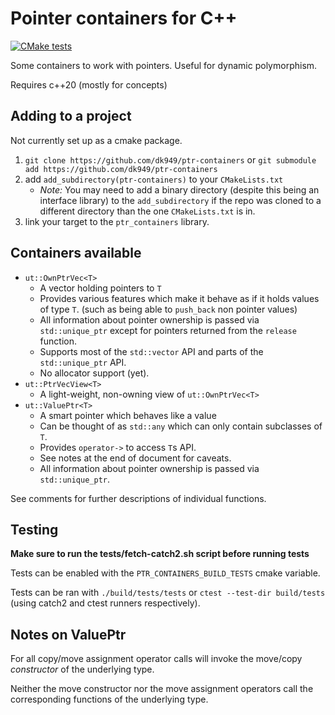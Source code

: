 # Pointer containers for C++

[![CMake tests](https://github.com/dk949/ptr-containers/actions/workflows/cmake-single-platform.yml/badge.svg?branch=trunk)](https://github.com/dk949/ptr-containers/actions/workflows/cmake-single-platform.yml)

Some containers to work with pointers. Useful for dynamic polymorphism.

Requires c++20 (mostly for concepts)

## Adding to a project

Not currently set up as a cmake package.

1. `git clone https://github.com/dk949/ptr-containers` or `git submodule add https://github.com/dk949/ptr-containers`
2. add `add_subdirectory(ptr-containers)` to your `CMakeLists.txt`
    * _Note:_ You may need to add a binary directory (despite this being an
      interface library) to the `add_subdirectory` if the repo was cloned to a
      different directory than the one `CMakeLists.txt` is in.
3. link your target to the `ptr_containers` library.

## Containers available

* `ut::OwnPtrVec<T>`
    * A vector holding pointers to `T`
    * Provides various features which make it behave as if it holds values of
      type `T`. (such as being able to `push_back` non pointer values)
    * All information about pointer ownership is passed via `std::unique_ptr`
      except for pointers returned from the `release` function.
    * Supports most of the `std::vector` API and parts of the `std::unique_ptr` API.
    * No allocator support (yet).
* `ut::PtrVecView<T>`
    * A light-weight, non-owning view of `ut::OwnPtrVec<T>`
* `ut::ValuePtr<T>`
    * A smart pointer which behaves like a value
    * Can be thought of as `std::any` which can only contain subclasses of `T`.
    * Provides `operator->` to access `T`s API.
    * See notes at the end of document for caveats.
    * All information about pointer ownership is passed via `std::unique_ptr`.

See comments for further descriptions of individual functions.



## Testing

**Make sure to run the tests/fetch-catch2.sh script before running tests**

Tests can be enabled with the `PTR_CONTAINERS_BUILD_TESTS` cmake variable.

Tests can be ran with `./build/tests/tests` or `ctest --test-dir build/tests`
(using catch2 and ctest runners respectively).


##  Notes on ValuePtr

For all copy/move assignment operator calls will invoke the move/copy
*constructor* of the underlying type.

Neither the move constructor nor the move assignment operators call the
corresponding functions of the underlying type.
